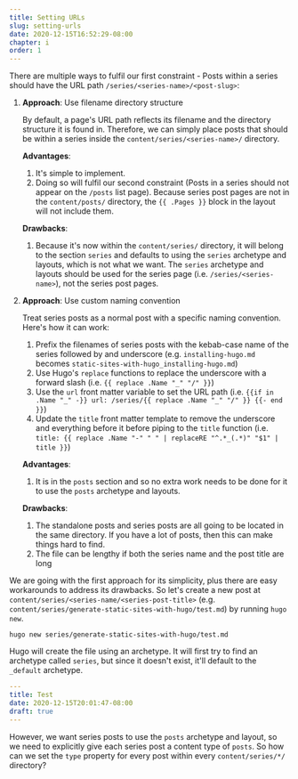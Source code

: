 ```yaml
---
title: Setting URLs
slug: setting-urls
date: 2020-12-15T16:52:29-08:00
chapter: i
order: 1
---
```


There are multiple ways to fulfil our first constraint - Posts within a series should have the URL path `/series/<series-name>/<post-slug>`:

1. **Approach**: Use filename directory structure

   By default, a page's URL path reflects its filename and the directory structure it is found in. Therefore, we can simply place posts that should be within a series inside the `content/series/<series-name>/` directory.

   **Advantages**:

   1. It's simple to implement.
   2. Doing so will fulfil our second constraint (Posts in a series should not appear on the `/posts` list page). Because series post pages are not in the `content/posts/` directory, the `{{ .Pages }}` block in the layout will not include them.

   **Drawbacks**:

   1. Because it's now within the `content/series/` directory, it will belong to the section `series` and defaults to using the `series` archetype and layouts, which is not what we want. The `series` archetype and layouts should be used for the series page (i.e. `/series/<series-name>`), not the series post pages.

2. **Approach**: Use custom naming convention

   Treat series posts as a normal post with a specific naming convention. Here's how it can work:

   1. Prefix the filenames of series posts with the kebab-case name of the series followed by and underscore (e.g. `installing-hugo.md` becomes `static-sites-with-hugo_installing-hugo.md`)
   2. Use Hugo's `replace` functions to replace the underscore with a forward slash (i.e. `{{ replace .Name "_" "/" }}`)
   3. Use the `url` front matter variable to set the URL path (i.e. `{{if in .Name "_" -}} url: /series/{{ replace .Name "_" "/" }} {{- end }}`)
   4. Update the `title` front matter template to remove the underscore and everything before it before piping to the `title` function (i.e. `title: {{ replace .Name "-" " " | replaceRE "^.*_(.*)" "$1" | title }}`)

   **Advantages**:

   1. It is in the `posts` section and so no extra work needs to be done for it to use the `posts` archetype and layouts.

   **Drawbacks**:

   1. The standalone posts and series posts are all going to be located in the same directory. If you have a lot of posts, then this can make things hard to find.
   2. The file can be lengthy if both the series name and the post title are long

We are going with the first approach for its simplicity, plus there are easy workarounds to address its drawbacks. So let's create a new post at `content/series/<series-name/<series-post-title>` (e.g. `content/series/generate-static-sites-with-hugo/test.md`) by running `hugo new`.

```
hugo new series/generate-static-sites-with-hugo/test.md
```

Hugo will create the file using an archetype. It will first try to find an archetype called `series`, but since it doesn't exist, it'll default to the `_default` archetype.

```yaml
---
title: Test
date: 2020-12-15T20:01:47-08:00
draft: true
---
```

However, we want series posts to use the `posts` archetype and layout, so we need to explicitly give each series post a content type of `posts`. So how can we set the `type` property for every post within every `content/series/*/` directory?
